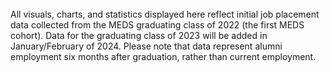 <br>
All visuals, charts, and statistics displayed here reflect initial job placement data collected from the MEDS graduating class of 2022 (the first MEDS cohort). Data for the graduating class of 2023 will be added in January/February of 2024. Please note that data represent alumni employment six months after graduation, rather than current employment.